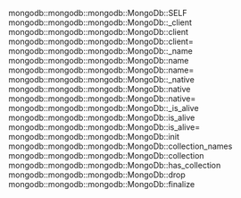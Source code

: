 mongodb::mongodb::mongodb::MongoDb::SELF
mongodb::mongodb::mongodb::MongoDb::_client
mongodb::mongodb::mongodb::MongoDb::client
mongodb::mongodb::mongodb::MongoDb::client=
mongodb::mongodb::mongodb::MongoDb::_name
mongodb::mongodb::mongodb::MongoDb::name
mongodb::mongodb::mongodb::MongoDb::name=
mongodb::mongodb::mongodb::MongoDb::_native
mongodb::mongodb::mongodb::MongoDb::native
mongodb::mongodb::mongodb::MongoDb::native=
mongodb::mongodb::mongodb::MongoDb::_is_alive
mongodb::mongodb::mongodb::MongoDb::is_alive
mongodb::mongodb::mongodb::MongoDb::is_alive=
mongodb::mongodb::mongodb::MongoDb::init
mongodb::mongodb::mongodb::MongoDb::collection_names
mongodb::mongodb::mongodb::MongoDb::collection
mongodb::mongodb::mongodb::MongoDb::has_collection
mongodb::mongodb::mongodb::MongoDb::drop
mongodb::mongodb::mongodb::MongoDb::finalize